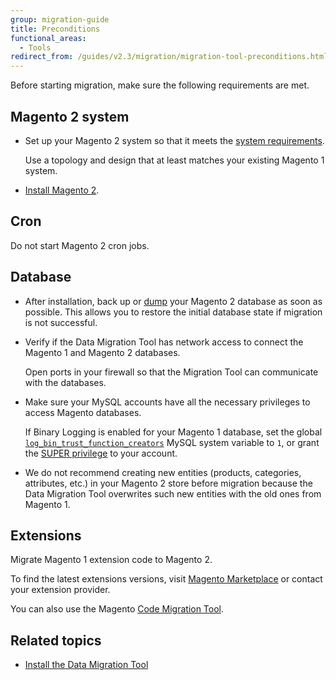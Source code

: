 ```yaml
---
group: migration-guide
title: Preconditions
functional_areas:
  - Tools
redirect_from: /guides/v2.3/migration/migration-tool-preconditions.html
---
```


Before starting migration, make sure the following requirements are met.

## Magento 2 system

* Set up your Magento 2 system so that it meets the [system requirements]({{page.baseurl}}/install-gde/system-requirements.html).

  Use a topology and design that at least matches your existing Magento 1 system.

* [Install Magento 2]({{page.baseurl}}/install/getting-started.html).

## Cron

Do not start Magento 2 cron jobs.

## Database

* After installation, back up or [dump](https://dev.mysql.com/doc/refman/5.1/en/mysqldump.html) your Magento 2 database as soon as possible. This allows you to restore the initial database state if migration is not successful.

* Verify if the Data Migration Tool has network access to connect the Magento 1 and Magento 2 databases.

  Open ports in your firewall so that the Migration Tool can communicate with the databases.

* Make sure your MySQL accounts have all the necessary privileges to access Magento databases.

  If Binary Logging is enabled for your Magento 1 database, set the global [`log_bin_trust_function_creators`](https://dev.mysql.com/doc/refman/5.7/en/server-system-variables.html#sysvar_log_bin_trust_function_creators) MySQL system variable to `1`, or grant the [SUPER privilege](https://dev.mysql.com/doc/refman/5.7/en/privileges-provided.html#priv_super) to your account.

* We do not recommend creating new entities (products, categories, attributes, etc.) in your Magento 2 store before migration because the Data Migration Tool overwrites such new entities with the old ones from Magento 1.

## Extensions

Migrate Magento 1 extension code to Magento 2.

To find the latest extensions versions, visit [Magento Marketplace](https://marketplace.magento.com/) or contact your extension provider.

You can also use the Magento [Code Migration Tool](https://github.com/magento/code-migration/blob/develop/README.md).

## Related topics

* [Install the Data Migration Tool]({{page.baseurl}}/migration/tool/install.html)

